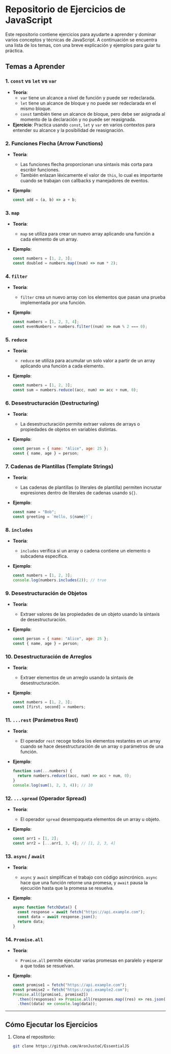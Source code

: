 # Repositorio de Ejercicios de JavaScript

Este repositorio contiene ejercicios para ayudarte a aprender y dominar varios conceptos y técnicas de JavaScript. A continuación se encuentra una lista de los temas, con una breve explicación y ejemplos para guiar tu práctica.

## Temas a Aprender

### 1. **`const` vs `let` vs `var`**

- **Teoría**:
  - `var` tiene un alcance a nivel de función y puede ser redeclarada.
  - `let` tiene un alcance de bloque y no puede ser redeclarada en el mismo bloque.
  - `const` también tiene un alcance de bloque, pero debe ser asignada al momento de la declaración y no puede ser reasignada.
- **Ejercicio**: Practica usando `const`, `let` y `var` en varios contextos para entender su alcance y la posibilidad de reasignación.

### 2. **Funciones Flecha (Arrow Functions)**

- **Teoría**:
  - Las funciones flecha proporcionan una sintaxis más corta para escribir funciones.
  - También enlazan léxicamente el valor de `this`, lo cual es importante cuando se trabajan con callbacks y manejadores de eventos.
- **Ejemplo**:

  ```javascript
  const add = (a, b) => a + b;
  ```

### 3. **`map`**

- **Teoría**:
  - `map` se utiliza para crear un nuevo array aplicando una función a cada elemento de un array.
- **Ejemplo**:

  ```javascript
  const numbers = [1, 2, 3];
  const doubled = numbers.map((num) => num * 2);
  ```

### 4. **`filter`**

- **Teoría**:
  - `filter` crea un nuevo array con los elementos que pasan una prueba implementada por una función.
- **Ejemplo**:

  ```javascript
  const numbers = [1, 2, 3, 4];
  const evenNumbers = numbers.filter((num) => num % 2 === 0);
  ```

### 5. **`reduce`**

- **Teoría**:
  - `reduce` se utiliza para acumular un solo valor a partir de un array aplicando una función a cada elemento.
- **Ejemplo**:

  ```javascript
  const numbers = [1, 2, 3];
  const sum = numbers.reduce((acc, num) => acc + num, 0);
  ```

### 6. **Desestructuración (Destructuring)**

- **Teoría**:
  - La desestructuración permite extraer valores de arrays o propiedades de objetos en variables distintas.
- **Ejemplo**:

  ```javascript
  const person = { name: "Alice", age: 25 };
  const { name, age } = person;
  ```

### 7. **Cadenas de Plantillas (Template Strings)**

- **Teoría**:
  - Las cadenas de plantillas (o literales de plantilla) permiten incrustar expresiones dentro de literales de cadenas usando `${}`.
- **Ejemplo**:

  ```javascript
  const name = "Bob";
  const greeting = `Hello, ${name}!`;
  ```

### 8. **`includes`**

- **Teoría**:
  - `includes` verifica si un array o cadena contiene un elemento o subcadena específica.
- **Ejemplo**:

  ```javascript
  const numbers = [1, 2, 3];
  console.log(numbers.includes(2)); // true
  ```

### 9. **Desestructuración de Objetos**

- **Teoría**:
  - Extraer valores de las propiedades de un objeto usando la sintaxis de desestructuración.
- **Ejemplo**:

  ```javascript
  const person = { name: "Alice", age: 25 };
  const { name, age } = person;
  ```

### 10. **Desestructuración de Arreglos**

- **Teoría**:
  - Extraer elementos de un arreglo usando la sintaxis de desestructuración.
- **Ejemplo**:

  ```javascript
  const numbers = [1, 2, 3];
  const [first, second] = numbers;
  ```

### 11. **`...rest` (Parámetros Rest)**

- **Teoría**:
  - El operador `rest` recoge todos los elementos restantes en un array cuando se hace desestructuración de un array o parámetros de una función.
- **Ejemplo**:

  ```javascript
  function sum(...numbers) {
    return numbers.reduce((acc, num) => acc + num, 0);
  }
  console.log(sum(1, 2, 3, 4)); // 10
  ```

### 12. **`...spread` (Operador Spread)**

- **Teoría**:
  - El operador `spread` desempaqueta elementos de un array u objeto.
- **Ejemplo**:

  ```javascript
  const arr1 = [1, 2];
  const arr2 = [...arr1, 3, 4]; // [1, 2, 3, 4]
  ```

### 13. **`async` / `await`**

- **Teoría**:
  - `async` y `await` simplifican el trabajo con código asincrónico. `async` hace que una función retorne una promesa, y `await` pausa la ejecución hasta que la promesa se resuelva.
- **Ejemplo**:

  ```javascript
  async function fetchData() {
    const response = await fetch("https://api.example.com");
    const data = await response.json();
    return data;
  }
  ```

### 14. **`Promise.all`**

- **Teoría**:
  - `Promise.all` permite ejecutar varias promesas en paralelo y esperar a que todas se resuelvan.
- **Ejemplo**:

  ```javascript
  const promise1 = fetch("https://api.example.com");
  const promise2 = fetch("https://api.example2.com");
  Promise.all([promise1, promise2])
    .then((responses) => Promise.all(responses.map((res) => res.json())))
    .then((data) => console.log(data));
  ```

---

## Cómo Ejecutar los Ejercicios

1. Clona el repositorio:

   ```bash
   git clone https://github.com/AronJustoC/EssentialJS
   ```
